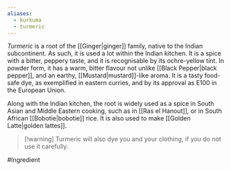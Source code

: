 ```yaml
---
aliases:
  - kurkuma
  - turmeric
---
```

*Turmeric* is a root of the [[Ginger|ginger]] family, native to the Indian subcontinent. As such, it is used a lot within the Indian kitchen. It is a spice with a bitter, peppery taste, and it is recognisable by its ochre-yellow tint. In powder form, it has a warm, bitter flavour not unlike [[Black Pepper|black pepper]], and an earthy, [[Mustard|mustard]]-like aroma.
It is a tasty food-safe dye, as exemplified in eastern curries, and by its approval as E100 in the European Union.

Along with the Indian kitchen, the root is widely used as a spice in South Asian and Middle Eastern cooking, such as in [[Ras el Hanout]], or in South African [[Bobotie|bobotie]] rice. It is also used to make [[Golden Latte|golden lattes]].


> [!warning] Turmeric will also dye you and your clothing, if you do not use it carefully.

#Ingredient